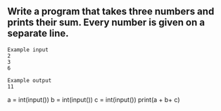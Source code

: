 ## Write a program that takes three numbers and prints their sum. Every number is given on a separate line.

```
Example input
2
3
6

Example output
11

```
a = int(input())
b = int(input())
c = int(input())
print(a + b+ c)
